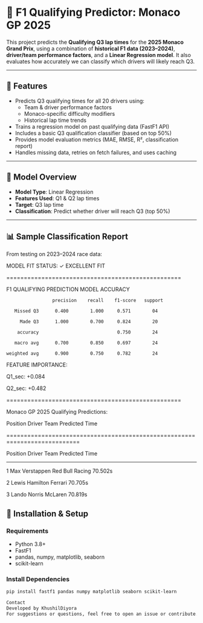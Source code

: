 # 🏁 F1 Qualifying Predictor: Monaco GP 2025

This project predicts the **Qualifying Q3 lap times** for the **2025 Monaco Grand Prix**, using a combination of **historical F1 data (2023–2024)**, **driver/team performance factors**, and a **Linear Regression model**. It also evaluates how accurately we can classify which drivers will likely reach Q3.

---

## 🚀 Features

- Predicts Q3 qualifying times for all 20 drivers using:
  - Team & driver performance factors
  - Monaco-specific difficulty modifiers
  - Historical lap time trends
- Trains a regression model on past qualifying data (FastF1 API)
- Includes a basic Q3 qualification classifier (based on top 50%)
- Provides model evaluation metrics (MAE, RMSE, R², classification report)
- Handles missing data, retries on fetch failures, and uses caching

---

## 🧠 Model Overview

- **Model Type**: Linear Regression
- **Features Used**: Q1 & Q2 lap times
- **Target**: Q3 lap time
- **Classification**: Predict whether driver will reach Q3 (top 50%)

---

## 📊 Sample Classification Report

From testing on 2023–2024 race data:

MODEL FIT STATUS:
✓ EXCELLENT FIT

==================================================

F1 QUALIFYING PREDICTION MODEL ACCURACY

                     precision    recall    f1-score   support

       Missed Q3      0.400        1.000     0.571        04

         Made Q3      1.000        0.700     0.824        20

        accuracy                             0.750        24
    
       macro avg      0.700        0.850     0.697        24

    weighted avg      0.900        0.750     0.782        24


FEATURE IMPORTANCE:

Q1_sec: +0.084

Q2_sec: +0.482

==================================================

Monaco GP 2025 Qualifying Predictions:

Position Driver Team Predicted Time

===========================================================================

Position  Driver              Team                     Predicted Time

---------------------------------------------------------------------------

1         Max Verstappen      Red Bull Racing          70.502s

2         Lewis Hamilton      Ferrari                  70.705s

3         Lando Norris        McLaren                  70.819s


## 🔧 Installation & Setup

### Requirements

- Python 3.8+
- FastF1
- pandas, numpy, matplotlib, seaborn
- scikit-learn

### Install Dependencies

```bash
pip install fastf1 pandas numpy matplotlib seaborn scikit-learn

Contact
Developed by KhushilDiyora
For suggestions or questions, feel free to open an issue or contribute.
